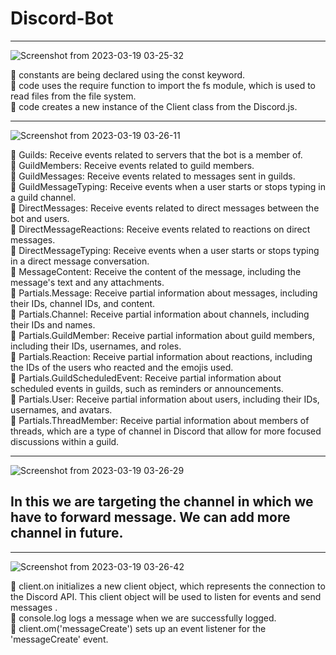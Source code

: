 # Discord-Bot

---

![Screenshot from 2023-03-19 03-25-32](https://user-images.githubusercontent.com/108119109/226142563-dbb09c8f-5e2c-4e98-8eae-efeb57b0815b.png)

📌 constants are being declared using the const keyword. <br>
📌 code uses the require function to import the fs module, which is used to read files from the file system. <br>
📌 code creates a new instance of the Client class from the Discord.js.  <br>

---

![Screenshot from 2023-03-19 03-26-11](https://user-images.githubusercontent.com/108119109/226142747-0dabf4d8-68b5-4c6e-b60d-4fbfe8c4fbd1.png)

📌 Guilds: Receive events related to servers that the bot is a member of.  <br>
📌 GuildMembers: Receive events related to guild members.  <br>
📌 GuildMessages: Receive events related to messages sent in guilds.  <br>
📌 GuildMessageTyping: Receive events when a user starts or stops typing in a guild channel.  <br>
📌 DirectMessages: Receive events related to direct messages between the bot and users.  <br>
📌 DirectMessageReactions: Receive events related to reactions on direct messages.  <br>
📌 DirectMessageTyping: Receive events when a user starts or stops typing in a direct message conversation.  <br>
📌 MessageContent: Receive the content of the message, including the message's text and any attachments.  <br>
📌 Partials.Message: Receive partial information about messages, including their IDs, channel IDs, and content.  <br>
📌 Partials.Channel: Receive partial information about channels, including their IDs and names.  <br>
📌 Partials.GuildMember: Receive partial information about guild members, including their IDs, usernames, and roles.  <br>
📌 Partials.Reaction: Receive partial information about reactions, including the IDs of the users who reacted and the emojis used.  <br>
📌 Partials.GuildScheduledEvent: Receive partial information about scheduled events in guilds, such as reminders or announcements.  <br>
📌 Partials.User: Receive partial information about users, including their IDs, usernames, and avatars.  <br>
📌 Partials.ThreadMember: Receive partial information about members of threads, which are a type of channel in Discord that allow for more focused discussions within a guild.  <br>

---

![Screenshot from 2023-03-19 03-26-29](https://user-images.githubusercontent.com/108119109/226142958-ea5ef1e3-2a85-40dc-ae6b-eebdec62fe0b.png)

## In this we are targeting the channel in which we have to forward message. We can add more channel in future.

---

![Screenshot from 2023-03-19 03-26-42](https://user-images.githubusercontent.com/108119109/226143022-47e7b3d6-bed7-4133-ad67-f5c6278462a6.png)

📌 client.on initializes a new client object, which represents the connection to the Discord API. This client object will be used to listen for events and send messages .  <br>
📌 console.log logs a message when we are successfully logged.  <br>
📌 client.om('messageCreate') sets up an event listener for the 'messageCreate' event.  <br>








